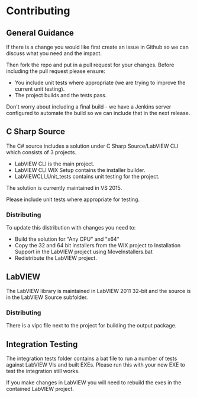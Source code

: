 # Contributing

## General Guidance

If there is a change you would like first create an issue in Github so we can discuss what you need and the impact.

Then fork the repo and put in a pull request for your changes. Before including the pull request please ensure:

* You include unit tests where appropriate (we are trying to improve the current unit testing).
* The project builds and the tests pass.

Don't worry about including a final build - we have a Jenkins server configured to automate the build so we can include that in the next release.

## C Sharp Source

The C# source includes a solution under C Sharp Source/LabVIEW CLI which consists of 3 projects.

* LabVIEW CLI is the main project.
* LabVIEW CLI WIX Setup contains the installer builder.
* LabVIEWCLI_Unit_tests contains unit testing for the project.

The solution is currently maintained in VS 2015.

Please include unit tests where appropriate for testing.

### Distributing

To update this distribution with changes you need to:

* Build the solution for "Any CPU" and "x64"
* Copy the 32 and 64 bit installers from the WIX project to Installation Support in the LabVIEW project using MoveInstallers.bat
* Redistribute the LabVIEW project.

## LabVIEW

The LabVIEW library is maintained in LabVIEW 2011 32-bit and the source is in the LabVIEW Source subfolder.

### Distributing

There is a vipc file next to the project for building the output package.

## Integration Testing

The integration tests folder contains a bat file to run a number of tests against LabVIEW VIs and built EXEs. Please run this with your new EXE to test the integration still works.

If you make changes in LabVIEW you will need to rebuild the exes in the contained LabVIEW project.